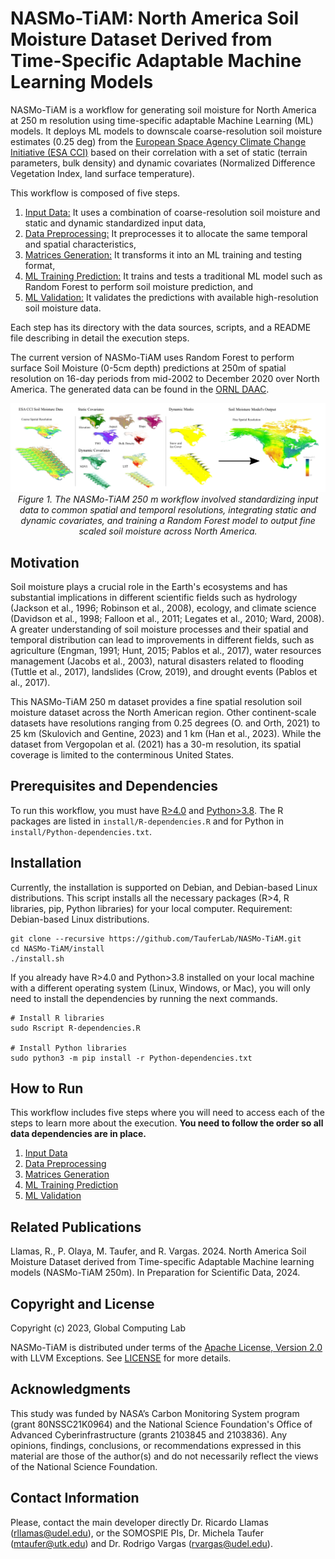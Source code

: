 # NASMo-TiAM: North America Soil Moisture Dataset Derived from Time-Specific Adaptable Machine Learning Models

NASMo-TiAM is a workflow for generating soil moisture for North America at 250 m resolution using time-specific adaptable Machine Learning (ML) models. It deploys ML models to downscale coarse-resolution soil moisture estimates (0.25 deg) from the [European Space Agency Climate Change Initiative (ESA CCI)](https://climate.esa.int/en/projects/soil-moisture/data/) based on their correlation with a set of static (terrain parameters, bulk density) and dynamic covariates (Normalized Difference Vegetation Index, land surface temperature).

This workflow is composed of five steps.

1. [Input Data:](1_Input_Data/) It uses a combination of coarse-resolution soil moisture and static and dynamic standardized input data,
2. [Data Preprocessing:](2_Data_Preprocessing/) It preprocesses it to allocate the same temporal and spatial characteristics,
3. [Matrices Generation:](3_Matrices_Generation/) It transforms it into an ML training and testing format,
4. [ML Training Prediction:](4_ML_Training_Prediction/) It trains and tests a traditional ML model such as Random Forest to perform soil moisture prediction, and
5. [ML Validation:](5_ML_Validation/) It validates the predictions with available high-resolution soil moisture data.

Each step has its directory with the data sources, scripts, and a README file describing in detail the execution steps.   

The current version of NASMo-TiAM uses Random Forest to perform surface Soil Moisture (0-5cm depth) predictions at 250m of spatial resolution on 16-day periods from mid-2002 to December 2020 over North America. The generated data can be found in the [ORNL DAAC](https://daac.ornl.gov/CMS/guides/NASMo_TiAM_250m.html). 

<p align="center">
    <img src="imgs/NASMo_TiAM_250m_Fig2.jpg" width="800">
    <br>
    <em>Figure 1. The NASMo-TiAM 250 m workflow involved standardizing input data to common spatial and temporal resolutions, integrating static and dynamic covariates, and training a Random Forest model to output fine scaled soil moisture across North America.</em>
</p>

## Motivation
Soil moisture plays a crucial role in the Earth's ecosystems and has substantial implications in different scientific fields such as hydrology (Jackson et al., 1996; Robinson et al., 2008), ecology, and climate science (Davidson et al., 1998; Falloon et al., 2011; Legates et al., 2010; Ward, 2008). A greater understanding of soil moisture processes and their spatial and temporal distribution can lead to improvements in different fields, such as agriculture (Engman, 1991; Hunt, 2015; Pablos et al., 2017), water resources management (Jacobs et al., 2003), natural disasters related to flooding (Tuttle et al., 2017), landslides (Crow, 2019), and drought events (Pablos et al., 2017). 

This NASMo-TiAM 250 m dataset provides a fine spatial resolution soil moisture dataset across the North American region. Other continent-scale datasets have resolutions ranging from 0.25 degrees (O. and Orth, 2021) to 25 km (Skulovich and Gentine, 2023) and 1 km (Han et al., 2023). While the dataset from Vergopolan et al. (2021) has a 30-m resolution, its spatial coverage is limited to the conterminous United States.

## Prerequisites and Dependencies
To run this workflow, you must have [R>4.0](https://cran.r-project.org/bin/linux/ubuntu/fullREADME.html#installing-r) and [Python>3.8](https://www.python.org/downloads/). The R packages are listed in `install/R-dependencies.R` and for Python in `install/Python-dependencies.txt`.  

## Installation
Currently, the installation is supported on Debian, and Debian-based Linux distributions. This script installs all the necessary packages (R>4, R libraries, pip, Python libraries) for your local computer.
Requirement: Debian-based Linux distributions.
```
git clone --recursive https://github.com/TauferLab/NASMo-TiAM.git
cd NASMo-TiAM/install
./install.sh
```

If you already have R>4.0 and Python>3.8 installed on your local machine with a different operating system (Linux, Windows, or Mac), you will only need to install the dependencies by running the next commands.
```
# Install R libraries
sudo Rscript R-dependencies.R

# Install Python libraries
sudo python3 -m pip install -r Python-dependencies.txt
```

## How to Run
This workflow includes five steps where you will need to access each of the steps to learn more about the execution. **You need to follow the order so all data dependencies are in place.**

1. [Input Data](1_Input_Data/)
2. [Data Preprocessing](2_Data_Preprocessing/) 
3. [Matrices Generation](3_Matrices_Generation/)
4. [ML Training Prediction](4_ML_Training_Prediction/)
5. [ML Validation](5_ML_Validation/)

## Related Publications
Llamas, R., P. Olaya, M. Taufer, and R. Vargas. 2024. North America Soil Moisture Dataset derived from Time-specific Adaptable Machine learning models (NASMo-TiAM 250m). In Preparation for Scientific Data, 2024.

## Copyright and License 
Copyright (c) 2023, Global Computing Lab

NASMo-TiAM is distributed under terms of the [Apache License, Version 2.0](http://www.apache.org/licenses/LICENSE-2.0) with LLVM Exceptions.
See [LICENSE](https://github.com/TauferLab/GCLab_Code_Repo_Template/blob/main/LICENSE) for more details.

## Acknowledgments
This study was funded by NASA’s Carbon Monitoring System program (grant 80NSSC21K0964) and the National Science Foundation's Office of Advanced Cyberinfrastructure (grants 2103845 and 2103836).
Any opinions, findings, conclusions, or recommendations expressed in this material are those of the author(s) and do not necessarily reflect the views of the National Science Foundation. 

## Contact Information
Please, contact the main developer directly Dr. Ricardo Llamas (rllamas@udel.edu), or the SOMOSPIE PIs, Dr. Michela Taufer (mtaufer@utk.edu) and Dr. Rodrigo Vargas (rvargas@udel.edu).
